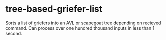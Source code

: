 # tree-based-griefer-list

Sorts a list of griefers into an AVL or scapegoat tree depending on recieved command. Can process over one hundred thousand inputs in less than 1 second.
